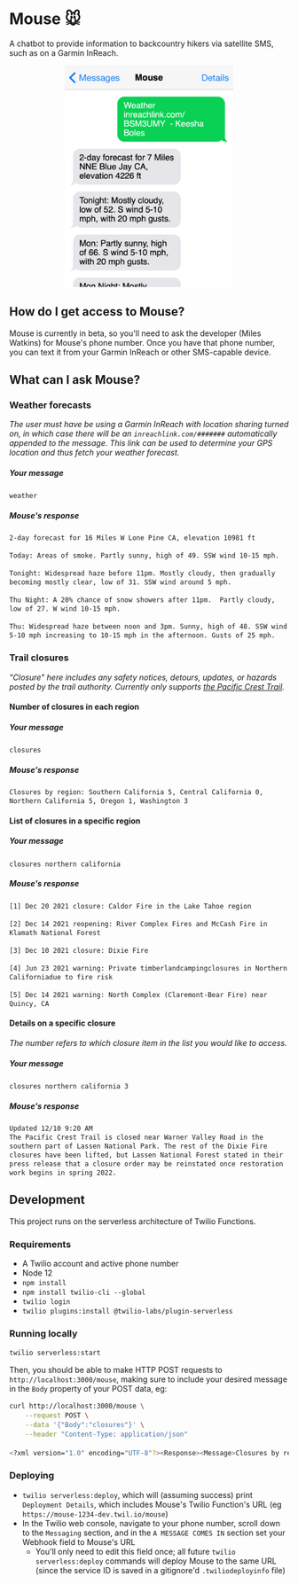 # Mouse 🐭

A chatbot to provide information to backcountry hikers via satellite SMS, such as on a Garmin InReach.

<p align="center">
    <img src="https://github.com/mileswwatkins/Mouse/blob/main/README-weather-screenshot.png?raw=true" style="height: 400px;" />
</p>

## How do I get access to Mouse?

Mouse is currently in beta, so you'll need to ask the developer (Miles Watkins) for Mouse's phone number. Once you have that phone number, you can text it from your Garmin InReach or other SMS-capable device.

## What can I ask Mouse?

### Weather forecasts

_The user must have be using a Garmin InReach with location sharing turned on, in which case there will be an `inreachlink.com/#######` automatically appended to the message. This link can be used to determine your GPS location and thus fetch your weather forecast._

##### Your message

```weather```

##### Mouse's response

```text
2-day forecast for 16 Miles W Lone Pine CA, elevation 10981 ft

Today: Areas of smoke. Partly sunny, high of 49. SSW wind 10-15 mph.

Tonight: Widespread haze before 11pm. Mostly cloudy, then gradually becoming mostly clear, low of 31. SSW wind around 5 mph.

Thu Night: A 20% chance of snow showers after 11pm.  Partly cloudy, low of 27. W wind 10-15 mph.

Thu: Widespread haze between noon and 3pm. Sunny, high of 48. SSW wind 5-10 mph increasing to 10-15 mph in the afternoon. Gusts of 25 mph.
```

### Trail closures

_"Closure" here includes any safety notices, detours, updates, or hazards posted by the trail authority. Currently only supports [the Pacific Crest Trail](https://www.pcta.org)._

#### Number of closures in each region

##### Your message

```closures```

##### Mouse's response

```text
Closures by region: Southern California 5, Central California 0, Northern California 5, Oregon 1, Washington 3
```

#### List of closures in a specific region

##### Your message

```closures northern california```

##### Mouse's response

```text
[1] Dec 20 2021 closure: Caldor Fire in the Lake Tahoe region

[2] Dec 14 2021 reopening: River Complex Fires and McCash Fire in Klamath National Forest

[3] Dec 10 2021 closure: Dixie Fire

[4] Jun 23 2021 warning: Private timberlandcampingclosures in Northern Californiadue to fire risk

[5] Dec 14 2021 warning: North Complex (Claremont-Bear Fire) near Quincy, CA
```

#### Details on a specific closure

_The number refers to which closure item in the list you would like to access._

##### Your message

```closures northern california 3```

##### Mouse's response

```text
Updated 12/10 9:20 AM
The Pacific Crest Trail is closed near Warner Valley Road in the southern part of Lassen National Park. The rest of the Dixie Fire closures have been lifted, but Lassen National Forest stated in their press release that a closure order may be reinstated once restoration work begins in spring 2022.
```

## Development

This project runs on the serverless architecture of Twilio Functions.

### Requirements

- A Twilio account and active phone number
- Node 12
- `npm install`
- `npm install twilio-cli --global`
- `twilio login`
- `twilio plugins:install @twilio-labs/plugin-serverless`

### Running locally

```sh
twilio serverless:start
```

Then, you should be able to make HTTP POST requests to `http://localhost:3000/mouse`, making sure to include your desired message in the `Body` property of your POST data, eg:

```sh
curl http://localhost:3000/mouse \
    --request POST \
    --data '{"Body":"closures"}' \
    --header "Content-Type: application/json"

<?xml version="1.0" encoding="UTF-8"?><Response><Message>Closures by region: Southern California 5, Central California 0, Northern California 5, Oregon 1, Washington 3</Message><Message>To get a list of all closures in a region, include that region's name in your text (eg, text `closures central california`)</Message></Response>%
```

### Deploying

- `twilio serverless:deploy`, which will (assuming success) print `Deployment Details`, which includes Mouse's Twilio Function's URL (eg `https://mouse-1234-dev.twil.io/mouse`)
- In the Twilio web console, navigate to your phone number, scroll down to the `Messaging` section, and in the `A MESSAGE COMES IN` section set your Webhook field to Mouse's URL
  - You'll only need to edit this field once; all future `twilio serverless:deploy` commands will deploy Mouse to the same URL (since the service ID is saved in a gitignore'd `.twiliodeployinfo` file)
